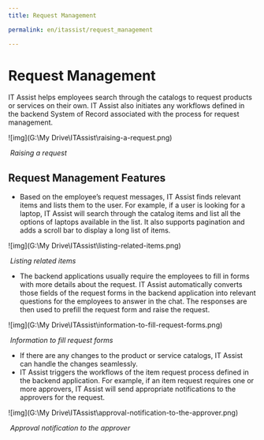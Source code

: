 ```yaml
---
title: Request Management

permalink: en/itassist/request_management

---
```


# Request Management

IT Assist helps employees search through the catalogs to request products or services on their own. IT Assist also initiates any workflows defined in the backend System of Record associated with the process for request management.

![img](G:\My Drive\ITAssist\raising-a-request.png)

​																				*Raising a request*

## Request Management Features

- Based on the employee’s request messages, IT Assist finds relevant items and lists them to the user. For example, if a user is looking for a laptop, IT Assist will search through the catalog items and list all the options of laptops available in the list. It also supports pagination and adds a scroll bar to display a long list of items.

![img](G:\My Drive\ITAssist\listing-related-items.png)

​																				*Listing related items*

- The backend applications usually require the employees to fill in forms with more details about the request. IT Assist automatically converts those fields of the request forms in the backend application into relevant questions for the employees to answer in the chat. The responses are then used to prefill the request form and raise the request.

![img](G:\My Drive\ITAssist\information-to-fill-request-forms.png)

​																		*Information to fill request forms*

- If there are any changes to the product or service catalogs, IT Assist can handle the changes seamlessly. 
- IT Assist triggers the workflows of the item request process defined in the backend application. For example, if an item request requires one or more approvers, IT Assist will send appropriate notifications to the approvers for the request.

![img](G:\My Drive\ITAssist\approval-notification-to-the-approver.png)

​																	 *Approval notification to the approver*